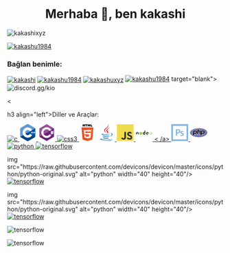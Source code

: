 <h1 align="center">Merhaba 👋, ben kakashi</h1>
<p align="left"> <img src="https://komarev.com/ghpvc/?username=kakashixyz&label=Profile%20views&color =0e75b6&style=flat" alt="kakashixyz" /> </p>

<p align="left"> <a href="https://twitter.com/kakashu1984" target="blank"><img src=" https://img.shields.io/twitter/follow/kakashu1984?logo=twitter&style=for-the-badge" alt="kakashu1984" /></a> </p>

<h3 align="left">Bağlan benimle:</h3>
<p align="left">
<a href="https://dev.to/kakashi" target="blank"><img align="center" src="https:// raw.githubusercontent.com/rahuldkjain/github-profile-readme-generator/master/src/images/icons/Social/devto.svg" alt="kakashi" height="30" width="40" /></a>
<a href="https://twitter.com/kakashu1984" target="blank"><img align="center" src="https://raw.githubusercontent.com/rahuldkjain/github-profile-readme-generator /master/src/images/icons/Social/twitter.svg" alt="kakashu1984" height="30" width="40" /></a>
<a href="https://instagram.com/kakashuxyz " target="blank"><img align="center" src="https://raw.githubusercontent.com/rahuldkjain/github-profile-readme-generator/master/src/images/icons/Social/instagram.svg " alt="kakashuxyz" height="30" width="40" /></a>
<a href="https://www.youtube.com/c/kakashu1984" target="blank"><img hizala ="merkez" src="https://raw.githubusercontent.com/rahuldkjain/github-profile-readme-generator/master/src/images/icons/Social/youtube.svg" alt="kakashu1984" height="30" width="40" /></a>
 target="blank"><img align="center" src="https://raw.githubusercontent.com/rahuldkjain/github-profile -readme-generator/master/src/images/icons/Social/discord.svg" alt="discord.gg/kio" height="30" width="40" /></a> </p>
<

h3 align="left">Diller ve Araçlar:</h3>
<p align="left"> <a href="https://www.cprogramming.com/" target="_blank" rel="noreferrer"> <img src="https://raw.githubusercontent.com/ devicons/devicon/master/icons/c/c-original.svg" alt="c" width="40" height="40"/> </a> <a href="https://www.w3schools. com/cpp/" target="_blank" rel="noreferrer"> <img src="https://raw.githubusercontent.com/devicons/devicon/master/icons/cplusplus/cplusplus-original.svg" alt=" cplusplus" width="40" height="40"/> </a> <a href="https://www.w3schools.com/cs/" target="_blank" rel="noreferrer"> <img src ="https://raw.githubusercontent.com/devicons/devicon/master/icons/csharp/csharp-original.svg" alt="csharp" width="40" height="40"/> </a> <a href ="https://www.w3schools.com/css/" target="_blank" rel="noreferrer"> <img src="https://raw.githubusercontent.com/devicons/devicon/master/icons/css3 /css3-original-wordmark.svg" alt="css3" width="40" height="40"/> </a> <a href="https://www.w3.org/html/" target= "_blank" rel="noreferrer"> <img src="https://raw.githubusercontent.com/devicons/devicon/master/icons/html5/html5-original-wordmark.svg" alt="html5" width=" 40" yükseklik="40"/></a> <a href="https://www.java.com" target="_blank" rel="noreferrer"> <img src="https://raw.githubusercontent.com/devicons/devicon/master /icons/java/java-original.svg" alt="java" width="40" height="40"/> </a> <a href="https://developer.mozilla.org/en-US /docs/Web/JavaScript" target="_blank" rel="noreferrer"> <img src="https://raw.githubusercontent.com/devicons/devicon/master/icons/javascript/javascript-original.svg" alt ="javascript" width="40" height="40"/> </a> <a href="https://nodejs.org" target="_blank" rel="noreferrer"> <img src="https://raw.githubusercontent.com/devicons/devicon/master/icons/nodejs/nodejs-original-wordmark.svg" alt="nodejs" width="40" height="40"/> < /a> <a href="https://www.photoshop.com/en" target="_blank" rel="noreferrer"> <img src="https://raw.githubusercontent.com/devicons/devicon/ master/icons/photoshop/photoshop-line.svg" alt="photoshop" width="40" height="40"/> </a> <a href="https://www.php.net" target= "_blank" rel="noreferrer"> <img src="https://raw.githubusercontent.com/devicons/devicon/master/icons/php/php-original.svg" alt="php" width="40" yükseklik = "40"/> </a> <a href="https://www.python.org" target="_blank" rel="noreferrer"> <img src="https://raw.githubusercontent.com/devicons/devicon /master/icons/python/python-original.svg" alt="python" width="40" height="40"/> </a> <a href="https://www.tensorflow.org" hedef ="_blank" rel="noreferrer"> <img src="https://www.vectorlogo.zone/logos/tensorflow/tensorflow-icon.svg" alt="tensorflow" width="40" height="40" /> </a> </p>img src="https://raw.githubusercontent.com/devicons/devicon/master/icons/python/python-original.svg" alt="python" width="40" height="40"/> </a > <a href="https://www.tensorflow.org" target="_blank" rel="noreferrer"> <img src="https://www.vectorlogo.zone/logos/tensorflow/tensorflow-icon. svg" alt="tensorflow" genişlik="40" yükseklik="40"/> </a> </p>img src="https://raw.githubusercontent.com/devicons/devicon/master/icons/python/python-original.svg" alt="python" width="40" height="40"/> </a > <a href="https://www.tensorflow.org" target="_blank" rel="noreferrer"> <img src="https://www.vectorlogo.zone/logos/tensorflow/tensorflow-icon. svg" alt="tensorflow" genişlik="40" yükseklik="40"/> </a> </p><img src="https://www.vectorlogo.zone/logos/tensorflow/tensorflow-icon.svg" alt="tensorflow" width="40" height="40"/> </a> </p><img src="https://www.vectorlogo.zone/logos/tensorflow/tensorflow-icon.svg" alt="tensorflow" width="40" height="40"/> </a> </p>
